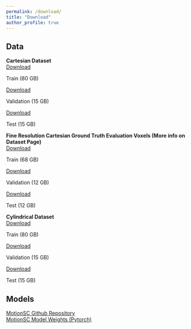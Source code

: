 ```yaml
---
permalink: /download/
title: "Download"
author_profile: true
---
```


## Data

<div class="page__content">
    <b>Cartesian Dataset</b>
    <div class="DOWNLOAD-block">
        <a href="https://drive.google.com/file/d/1y5jO_hk8_L0hJoOsDnqpWTCcngn-uFDX/view?usp=sharing">Download</a>
        <p>Train (80 GB)</p>
    </div>
    <div class="DOWNLOAD-block">
        <a href="https://drive.google.com/file/d/1DvwKWHirdDCpamsHlY21u2uuxeTyFrYo/view?usp=sharing">Download</a>
        <p>Validation (15 GB)</p>
    </div>
    <div class="DOWNLOAD-block">
        <a href="https://drive.google.com/file/d/1zwJOnNBPwKXlSsYm3TXsqjzjw-ypC34Z/view?usp=sharing">Download</a>
        <p>Test (15 GB)</p>
    </div>
</div>

<div class="page__content">
    <b>Fine Resolution Cartesian Ground Truth Evaluation Voxels (More info on Dataset Page)</b>
    <div class="DOWNLOAD-block">
        <a href="https://drive.google.com/file/d/1nPi3ABBsPP3zpAYzK2YH7ZBc0ygVaK2j/view?usp=sharing">Download</a>
        <p>Train (68 GB)</p>
    </div>
    <div class="DOWNLOAD-block">
        <a href="https://drive.google.com/file/d/1Nwuwgn0iavn5VsZRBNsb5Wy7zQ8TMKw6/view?usp=sharing">Download</a>
        <p>Validation (12 GB)</p>
    </div>
    <div class="DOWNLOAD-block">
        <a href="https://drive.google.com/file/d/152toPW9cPRvHhkSoxIa1hEpV_LLaPY3-/view?usp=sharing">Download</a>
        <p>Test (12 GB)</p>
    </div>
</div>

<div class="page__content">
    <b>Cylindrical Dataset</b>
    <div class="DOWNLOAD-block">
        <a href="https://drive.google.com/file/d/1-4Iw-UoIAlhvb2gIbgeFjKjjH1ljIEON/view?usp=sharing">Download</a>
        <p>Train (80 GB)</p>
    </div>
    <div class="DOWNLOAD-block">
        <a href="https://drive.google.com/file/d/1S9Z-wHOMVs0uK9FY-TXCQMleIDGrYaK8/view?usp=sharing">Download</a>
        <p>Validation (15 GB)</p>
    </div>
    <div class="DOWNLOAD-block">
        <a href="https://drive.google.com/file/d/1juIXXcGCM-m2wpGR8lR3_Q__cjMS5Yk_/view?usp=sharing">Download</a>
        <p>Test (15 GB)</p>
    </div>
</div>

## Models
<div class="DOWNLOAD-block">
    <a href="https://github.com/UMich-CURLY/3DMapping">MotionSC Github Repository</a>
</div>
<div class="DOWNLOAD-block">
    <a href="https://github.com/UMich-CURLY/3DMapping/tree/main/Models/Weights">MotionSC Model Weights (Pytorch)</a>
</div>
